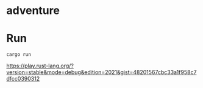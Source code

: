 # adventure

# Run

```shell
cargo run
```

https://play.rust-lang.org/?version=stable&mode=debug&edition=2021&gist=48201567cbc33a1f958c7dfcc0390312
